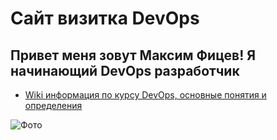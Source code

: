 # Сайт визитка DevOps
## Привет меня зовут Максим Фицев! Я начинающий DevOps разработчик 

- [Wiki информация по курсу DevOps, основные понятия и определения](https://en.wikipedia.org/wiki/DevOps)

![Фото](https://lthub.ubc.ca/files/2021/06/GitHub-Logo.png)
